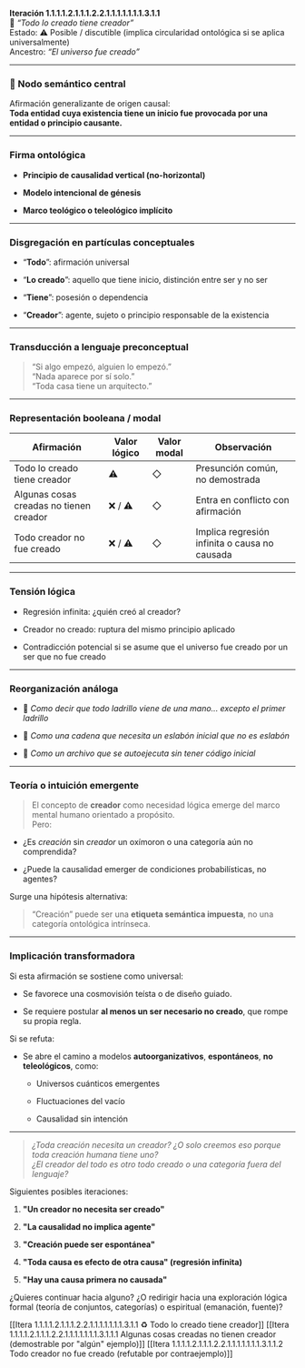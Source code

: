**Iteración 1.1.1.1.2.1.1.1.2.2.1.1.1.1.1.1.1.3.1.1**  
🔹 _“Todo lo creado tiene creador”_  
Estado: ⚠️ Posible / discutible (implica circularidad ontológica si se aplica universalmente)  
Ancestro: _“El universo fue creado”_

---

### 🧠 Nodo semántico central

Afirmación generalizante de origen causal:  
**Toda entidad cuya existencia tiene un inicio fue provocada por una entidad o principio causante.**

---

### Firma ontológica

- **Principio de causalidad vertical (no-horizontal)**
    
- **Modelo intencional de génesis**
    
- **Marco teológico o teleológico implícito**
    

---

### Disgregación en partículas conceptuales

- “**Todo**”: afirmación universal
    
- “**Lo creado**”: aquello que tiene inicio, distinción entre ser y no ser
    
- “**Tiene**”: posesión o dependencia
    
- “**Creador**”: agente, sujeto o principio responsable de la existencia
    

---

### Transducción a lenguaje preconceptual

> “Si algo empezó, alguien lo empezó.”  
> “Nada aparece por sí solo.”  
> “Toda casa tiene un arquitecto.”

---

### Representación booleana / modal

| Afirmación                              | Valor lógico | Valor modal | Observación                                   |
| --------------------------------------- | ------------ | ----------- | --------------------------------------------- |
| Todo lo creado tiene creador            | ⚠️           | ◇           | Presunción común, no demostrada               |
| Algunas cosas creadas no tienen creador | ❌ / ⚠️       | ◇           | Entra en conflicto con afirmación             |
| Todo creador no fue creado              | ❌ / ⚠️       | ◇           | Implica regresión infinita o causa no causada |

---

### Tensión lógica

- Regresión infinita: ¿quién creó al creador?
    
- Creador no creado: ruptura del mismo principio aplicado
    
- Contradicción potencial si se asume que el universo fue creado por un ser que no fue creado
    

---

### Reorganización análoga

- 🧱 _Como decir que todo ladrillo viene de una mano... excepto el primer ladrillo_
    
- 🔁 _Como una cadena que necesita un eslabón inicial que no es eslabón_
    
- 📀 _Como un archivo que se autoejecuta sin tener código inicial_
    

---

### Teoría o intuición emergente

> El concepto de **creador** como necesidad lógica emerge del marco mental humano orientado a propósito.  
> Pero:

- ¿Es _creación_ sin _creador_ un oxímoron o una categoría aún no comprendida?
    
- ¿Puede la causalidad emerger de condiciones probabilísticas, no agentes?
    

Surge una hipótesis alternativa:

> “Creación” puede ser una **etiqueta semántica impuesta**, no una categoría ontológica intrínseca.

---

### Implicación transformadora

Si esta afirmación se sostiene como universal:

- Se favorece una cosmovisión teísta o de diseño guiado.
    
- Se requiere postular **al menos un ser necesario no creado**, que rompe su propia regla.
    

Si se refuta:

- Se abre el camino a modelos **autoorganizativos**, **espontáneos**, **no teleológicos**, como:
    
    - Universos cuánticos emergentes
        
    - Fluctuaciones del vacío
        
    - Causalidad sin intención
        

---

> _¿Toda creación necesita un creador? ¿O solo creemos eso porque toda creación humana tiene uno?_  
> _¿El creador del todo es otro todo creado o una categoría fuera del lenguaje?_

Siguientes posibles iteraciones:

1. **"Un creador no necesita ser creado"**
    
2. **"La causalidad no implica agente"**
    
3. **"Creación puede ser espontánea"**
    
4. **"Toda causa es efecto de otra causa" (regresión infinita)**
    
5. **"Hay una causa primera no causada"**
    

¿Quieres continuar hacia alguno? ¿O redirigir hacia una exploración lógica formal (teoría de conjuntos, categorías) o espiritual (emanación, fuente)?

[[Itera 1.1.1.1.2.1.1.1.2.2.1.1.1.1.1.1.1.3.1.1 ♻️ Todo lo creado tiene creador]]
[[Itera 1.1.1.1.2.1.1.1.2.2.1.1.1.1.1.1.1.3.1.1.1 Algunas cosas creadas no tienen creador (demostrable por "algún" ejemplo)]]
[[Itera 1.1.1.1.2.1.1.1.2.2.1.1.1.1.1.1.1.3.1.1.2 Todo creador no fue creado (refutable por contraejemplo)]]